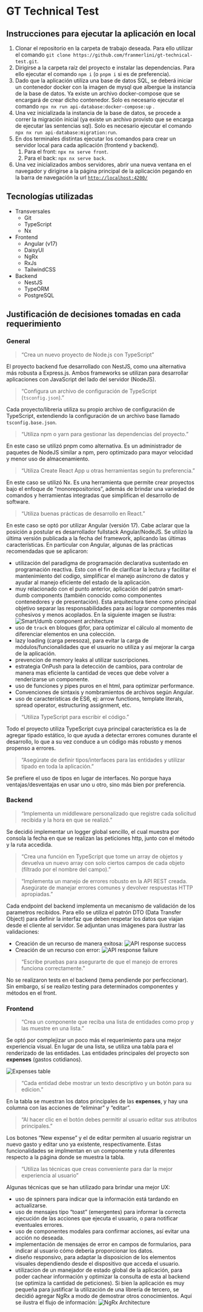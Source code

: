 # GT Technical Test

## Instrucciones para ejecutar la aplicación en local

1. Clonar el repositorio en la carpeta de trabajo deseada. Para ello utilizar el comando `git clone https://github.com/franmerlini/gt-technical-test.git`.
2. Dirigirse a la carpeta raíz del proyecto e instalar las dependencias. Para ello ejecutar el comando `npm i` (o `pnpm i` si es de preferencia).
3. Dado que la aplicación utiliza una base de datos SQL, se deberá iniciar un contenedor docker con la imagen de mysql que albergue la instancia de la base de datos. Ya existe un archivo docker-compose que se encargará de crear dicho contenedor. Solo es necesario ejecutar el comando `npx nx run api-database:docker-compose:up` .
4. Una vez inicializada la instancia de la base de datos, se procede a correr la migración inicial (ya existe un archivo provisto que se encarga de ejecutar las sentencias sql). Solo es necesario ejecutar el comando `npx nx run api-database:migration:run`.
5. En dos terminales distintas ejecutar los comandos para crear un servidor local para cada aplicación (frontend y backend).
   1. Para el front: `npx nx serve front`.
   2. Para el back: `npx nx serve back`.
6. Una vez inicializados ambos servidores, abrir una nueva ventana en el navegador y dirigirse a la página principal de la aplicación pegando en la barra de navegación la url [`http://localhost:4200/`](http://localhost:4200/)

## Tecnologías utilizadas

- Transversales
  - Git
  - TypeScript
  - Nx
- Frontend
  - Angular (v17)
  - DaisyUI
  - NgRx
  - RxJs
  - TailwindCSS
- Backend
  - NestJS
  - TypeORM
  - PostgreSQL

## Justificación de decisiones tomadas en cada requerimiento

### General

> “Crea un nuevo proyecto de Node.js con TypeScript”

El proyecto backend fue desarrollado con NestJS, como una alternativa más robusta a Express.js. Ambos frameworks se utilizan para desarrollar aplicaciones con JavaScript del lado del servidor (NodeJS).

> “Configura un archivo de configuración de TypeScript (`tsconfig.json`).”

Cada proyecto/libreria utiliza su propio archivo de configuración de TypeScript, extendiendo la configuración de un archivo base llamado `tsconfig.base.json`.

> “Utiliza npm o yarn para gestionar las dependencias del proyecto.”

En este caso se utilizó pnpm como alternativa. Es un administrador de paquetes de NodeJS similar a npm, pero optimizado para mayor velocidad y menor uso de almacenamiento.

> “Utiliza Create React App u otras herramientas según tu preferencia.”

En este caso se utilizó Nx. Es una herramienta que permite crear proyectos bajo el enfoque de “monorepositorios”, además de brindar una variedad de comandos y herramientas integradas que simplifican el desarrollo de software.

> “Utiliza buenas prácticas de desarrollo en React.”

En este caso se optó por utilizar Angular (versión 17). Cabe aclarar que la posición a postular es desarrollador fullstack Angular/NodeJS. Se utilizó la última versión publicada a la fecha del framework, aplicando las últimas características. En particular con Angular, algunas de las prácticas recomendadas que se aplicaron:

- utilización del paradigma de programación declarativa sustentado en programación reactiva. Esto con el fin de clarificar la lectura y facilitar el mantenimiento del codigo, simplificar el manejo asíncrono de datos y ayudar al manejo eficiente del estado de la aplicación.
- muy relacionado con el punto anterior, aplicación del patrón smart-dumb components (también conocido como componentes contenedores y de presentación). Esta arquitectura tiene como principal objetivo separar las responsabilidades para así lograr componentes más cohesivos y menos acoplados. En la siguiente imagen se ilustra:
  ![Smart/dumb component architecture](/img/smart-dumb.png)
- uso de `track` en bloques @for, para optimizar el cálculo al momento de diferenciar elementos en una colección.
- lazy loading (carga peresoza), para evitar la carga de módulos/funcionalidades que el usuario no utiliza y así mejorar la carga de la aplicación.
- prevencion de memory leaks al utilizar suscripciones.
- estrategia OnPush para la detección de cambios, para controlar de manera mas eficiente la cantidad de veces que debe volver a renderizarse un componente.
- uso de funciones y pipes puros en el html, para optimizar performance.
- Convenciones de sintaxis y nombramientos de archivos según Angular.
- uso de características de ES6, ej: arrow functions, template literals, spread operator, estructuring assignment, etc.

> “Utiliza TypeScript para escribir el código.”

Todo el proyecto utiliza TypeScript cuya principal característica es la de agregar tipado estático, lo que ayuda a detectar errores comunes durante el desarrollo, lo que a su vez conduce a un código más robusto y menos propenso a errores.

> “Asegúrate de definir tipos/interfaces para las entidades y utilizar tipado en toda la aplicación.”

Se prefiere el uso de tipos en lugar de interfaces. No porque haya ventajas/desventajas en usar uno u otro, sino más bien por preferencia.

### Backend

> “Implementa un middleware personalizado que registre cada solicitud recibida y la hora en que se realizó.”

Se decidió implementar un logger global sencillo, el cual muestra por consola la fecha en que se realizan las peticiones http, junto con el método y la ruta accedida.

> “Crea una función en TypeScript que tome un array de objetos y devuelva un nuevo
> array con solo ciertos campos de cada objeto (filtrado por el nombre del campo).”

> “Implementa un manejo de errores robusto en la API REST creada. Asegúrate de
> manejar errores comunes y devolver respuestas HTTP apropiadas.”

Cada endpoint del backend implementa un mecanismo de validación de los parametros recibidos. Para ello se utiliza el patrón DTO (Data Transfer Object) para definir la interfaz que deben respetar los datos que viajan desde el cliente al servidor. Se adjuntan unas imágenes para ilustrar las validaciones:

- Creación de un recurso de manera exitosa:
  ![API response success](/img/api-response-success.png)
- Creación de un recurso con error:
  ![API response failure](/img/api-response-failure.png)

> “Escribe pruebas para asegurarte de que el manejo de errores funciona correctamente.”

No se realizaron tests en el backend (tema pendiende por perfeccionar). Sin embargo, sí se realizo testing para determinados componentes y métodos en el front.

### Frontend

> “Crea un componente que reciba una lista de entidades como prop y las muestre en una lista.”

Se optó por complejizar un poco más el requerimiento para una mejor experiencia visual. En lugar de una lista, se utiliza una tabla para el renderizado de las entidades. Las entidades principales del proyecto son **expenses** (gastos cotidianos).

![Expenses table](/img/expenses-table.png)

> “Cada entidad debe mostrar un texto descriptivo y un botón para su edicion.”

En la tabla se muestran los datos principales de las **expenses**, y hay una columna con las acciones de “eliminar” y “editar”.

> “Al hacer clic en el botón debes permitir al usuario editar sus atributos principales.”

Los botones “New expense” y el de editar permiten al usuario registrar un nuevo gasto y editar uno ya existente, respectivamente. Estas funcionalidades se implmentan en un componente y ruta diferentes respecto a la página donde se muestra la tabla.

> “Utiliza las técnicas que creas conveniente para dar la mejor experiencia al usuario”

Algunas técnicas que se han utilizado para brindar una mejor UX:

- uso de spinners para indicar que la información está tardando en actualizarse.
- uso de mensajes tipo “toast” (emergentes) para informar la correcta ejecución de las acciones que ejecuta el usuario, o para notificar eventuales errores.
- uso de componentes modales para confirmar acciones, así evitar una acción no deseada.
- implementación de mensajes de error en campos de formularios, para indicar al usuario cómo debería proporcionar los datos.
- diseño responsivo, para adaptar la disposicion de los elementos visuales dependiendo desde el dispositivo que acceda el usuario.
- utilizacion de un manejador de estado global de la aplicación, para poder cachear información y optimizar la consulta de esta al backend (se optimiza la cantidad de peticiones). Si bien la aplicación es muy pequeña para justificar la utilización de una librería de tercero, se decidió agregar NgRx a modo de demostrar otros conocimientos. Aquí se ilustra el flujo de información:
  ![NgRx Architecture](/img/ngrx-architecture.png)
